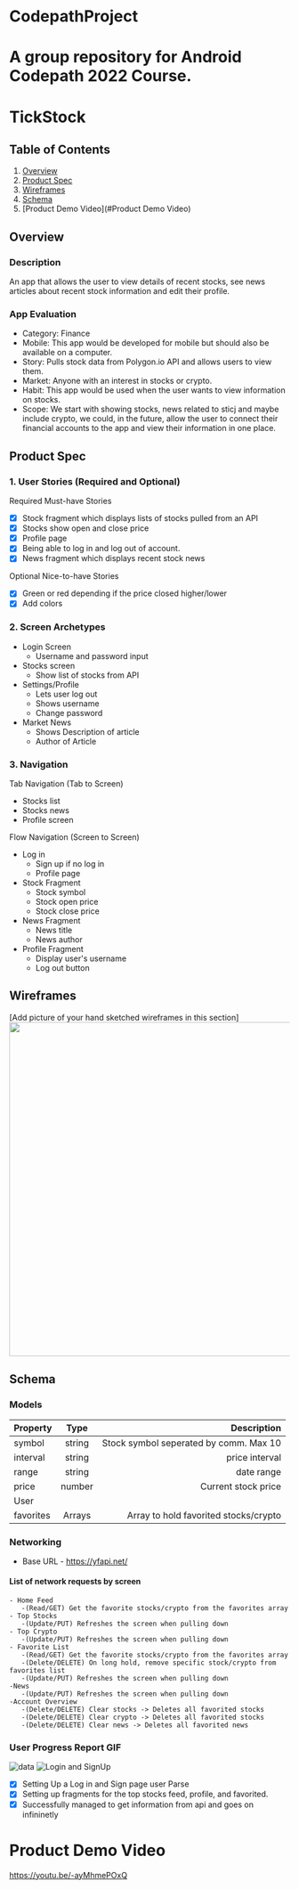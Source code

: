 # CodepathProject 
A group repository for Android Codepath 2022 Course.
===

# TickStock

## Table of Contents
1. [Overview](#Overview)
1. [Product Spec](#Product-Spec)
1. [Wireframes](#Wireframes)
2. [Schema](#Schema)
2. [Product Demo Video](#Product Demo Video)



## Overview
### Description
An app that allows the user to view details of recent stocks, see news articles about recent stock information and edit their profile.

### App Evaluation
- Category: Finance
- Mobile: This app would be developed for mobile but should also be available on a computer.
- Story: Pulls stock data from Polygon.io API and allows users to view them.
- Market: Anyone with an interest in stocks or crypto.
- Habit: This app would be used when the user wants to view information on stocks.
- Scope: We start with showing stocks, news related to sticj and maybe include crypto, we could, in the future, allow the user to connect their financial accounts to the app and view their information in one place.

## Product Spec

### 1. User Stories (Required and Optional)

Required Must-have Stories

* [x] Stock fragment which displays lists of stocks pulled from an API
* [x] Stocks show open and close price
* [x] Profile page
* [x] Being able to log in and log out of account.
* [x] News fragment which displays recent stock news

Optional Nice-to-have Stories
* [x] Green or red depending if the price closed higher/lower
* [x] Add colors

### 2. Screen Archetypes


* Login Screen
  * Username and password input
* Stocks screen
  * Show list of stocks from API
* Settings/Profile
  * Lets user log out
  * Shows username
  * Change password
 * Market News
   * Shows Description of article
   * Author of Article

### 3. Navigation

Tab Navigation (Tab to Screen)

* Stocks list
* Stocks news
* Profile screen

Flow Navigation (Screen to Screen)

* Log in
   * Sign up if no log in
   * Profile page
* Stock Fragment
   * Stock symbol 
   * Stock open price
   * Stock close price
* News Fragment
   * News title
   * News author
* Profile Fragment
   * Display user's username
   * Log out button

## Wireframes
[Add picture of your hand sketched wireframes in this section]
<img src="https://i.imgur.com/PRPx0s6.jpg" width=600>

## Schema
### Models
| Property      | Type        | Description  |
| ------------- |:-------------:| ------------:|
| symbol        | string | Stock symbol seperated by comm. Max 10|
| interval      | string | price interval|
| range | string |date range |
| price | number  |Current stock price |
| User |
| favorites | Arrays|Array to hold favorited stocks/crypto|
### Networking
- Base URL - https://yfapi.net/
#### List of network requests by screen
    - Home Feed
       -(Read/GET) Get the favorite stocks/crypto from the favorites array
    - Top Stocks
       -(Update/PUT) Refreshes the screen when pulling down
    - Top Crypto
       -(Update/PUT) Refreshes the screen when pulling down
    - Favorite List
       -(Read/GET) Get the favorite stocks/crypto from the favorites array
       -(Delete/DELETE) On long hold, remove specific stock/crypto from favorites list
       -(Update/PUT) Refreshes the screen when pulling down
    -News
       -(Update/PUT) Refreshes the screen when pulling down
    -Account Overview
       -(Delete/DELETE) Clear stocks -> Deletes all favorited stocks
       -(Delete/DELETE) Clear crypto -> Deletes all favorited stocks
       -(Delete/DELETE) Clear news -> Deletes all favorited news
### User Progress Report GIF
![data](https://user-images.githubusercontent.com/73362290/162507276-375e4f04-e9d9-47f0-8382-a3dea34ae242.gif)
![Login and SignUp](https://github.com/SimpleCodepathProject/CodepathProject/blob/main/codepathProject.gif)

* [x] Setting Up a Log in and Sign page user Parse
* [x] Setting up fragments for the top stocks feed, profile, and favorited.
* [x] Successfully managed to get information from api and goes on infininetly
# Product Demo Video


https://youtu.be/-ayMhmePOxQ



